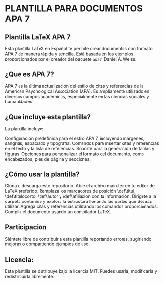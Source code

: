 # PLANTILLA PARA DOCUMENTOS APA 7

## Plantilla LaTeX APA 7
Esta plantilla LaTeX en Español te permite crear documentos con formato APA 7 de manera rápida y sencilla. Está basada en los ejemplos proporcionados por el creador del paquete ```apa7```, Daniel A. Weiss.

## ¿Qué es APA 7?

APA 7 es la última actualización del estilo de citas y referencias de la American Psychological Association (APA). Es ampliamente utilizado en diversos campos académicos, especialmente en las ciencias sociales y humanidades.

## ¿Qué incluye esta plantilla?

La plantilla incluye:

Configuración predefinida para el estilo APA 7, incluyendo márgenes, sangrías, espaciado y tipografía.
Comandos para insertar citas y referencias en el texto y la lista de referencias.
Soporte para la generación de tablas y figuras.
Opciones para personalizar el formato del documento, como encabezados, pies de página y secciones.

## ¿Cómo usar la plantilla?

Clona o descarga este repositorio.
Abre el archivo main.tex en tu editor de LaTeX preferido.
Remplaza los marcadores de posición \def\titul, \def\titulocorto,
\def\autor y \def\afiliacion con tu información. Dirígete a la carpeta contenido y explora la estructura llenando las partes que deseas utilizar.
Agrega citas y referencias utilizando los comandos proporcionados.
Compila el documento usando un compilador LaTeX.

## Participación

Siéntete libre de contribuir a esta plantilla reportando errores, sugiriendo mejoras o compartiendo ejemplos de uso.

## Licencia:

Esta plantilla se distribuye bajo la licencia MIT. Puedes usarla, modificarla y redistribuirla libremente.

